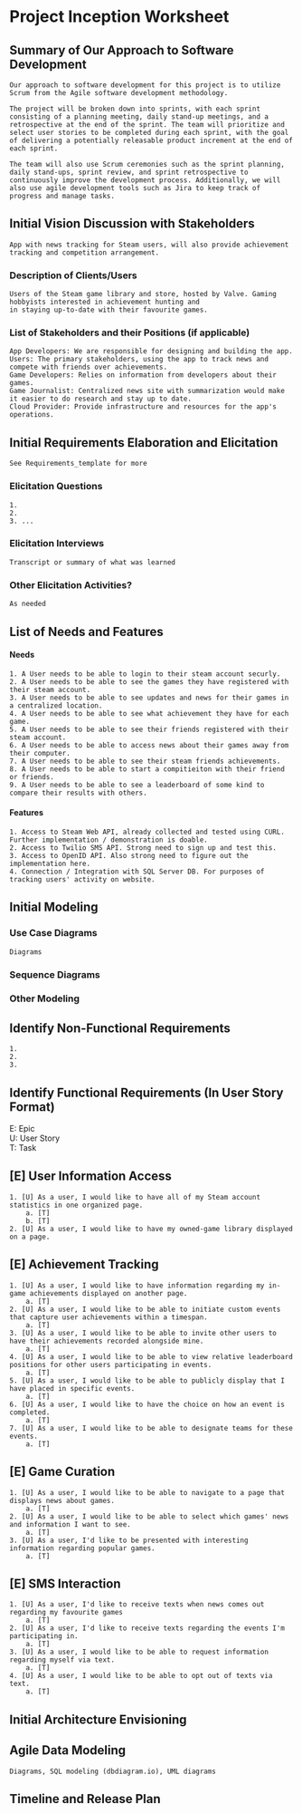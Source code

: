 Project Inception Worksheet
=====================================

## Summary of Our Approach to Software Development
    Our approach to software development for this project is to utilize Scrum from the Agile software development methodology. 
    
    The project will be broken down into sprints, with each sprint consisting of a planning meeting, daily stand-up meetings, and a retrospective at the end of the sprint. The team will prioritize and select user stories to be completed during each sprint, with the goal of delivering a potentially releasable product increment at the end of each sprint.
    
    The team will also use Scrum ceremonies such as the sprint planning, daily stand-ups, sprint review, and sprint retrospective to continuously improve the development process. Additionally, we will also use agile development tools such as Jira to keep track of progress and manage tasks.

## Initial Vision Discussion with Stakeholders
    App with news tracking for Steam users, will also provide achievement tracking and competition arrangement.

### Description of Clients/Users
    Users of the Steam game library and store, hosted by Valve. Gaming hobbyists interested in achievement hunting and
    in staying up-to-date with their favourite games.

### List of Stakeholders and their Positions (if applicable)
    App Developers: We are responsible for designing and building the app.
    Users: The primary stakeholders, using the app to track news and compete with friends over achievements.
    Game Developers: Relies on information from developers about their games. 
    Game Journalist: Centralized news site with summarization would make it easier to do research and stay up to date. 
    Cloud Provider: Provide infrastructure and resources for the app's operations.

## Initial Requirements Elaboration and Elicitation
    See Requirements_template for more

### Elicitation Questions
    1. 
    2.
    3. ...

### Elicitation Interviews
    Transcript or summary of what was learned

### Other Elicitation Activities?
    As needed

## List of Needs and Features
#### Needs
    1. A User needs to be able to login to their steam account securly.
    2. A User needs to be able to see the games they have registered with their steam account.
    3. A User needs to be able to see updates and news for their games in a centralized location.
    4. A User needs to be able to see what achievement they have for each game.
    5. A User needs to be able to see their friends registered with their steam account.
    6. A User needs to be able to access news about their games away from their computer.
    7. A User needs to be able to see their steam friends achievements.
    8. A User needs to be able to start a compitieiton with their friend or friends.
    9. A User needs to be able to see a leaderboard of some kind to compare their results with others. 


#### Features
    1. Access to Steam Web API, already collected and tested using CURL. Further implementation / demonstration is doable.
    2. Access to Twilio SMS API. Strong need to sign up and test this.
    3. Access to OpenID API. Also strong need to figure out the implementation here.
    4. Connection / Integration with SQL Server DB. For purposes of tracking users' activity on website.

## Initial Modeling

### Use Case Diagrams
    Diagrams

### Sequence Diagrams

### Other Modeling


## Identify Non-Functional Requirements
    1.
    2.
    3.

## Identify Functional Requirements (In User Story Format)

E: Epic  
U: User Story  
T: Task  

## [E] User Information Access
    1. [U] As a user, I would like to have all of my Steam account statistics in one organized page.
        a. [T]
        b. [T]
    2. [U] As a user, I would like to have my owned-game library displayed on a page.

## [E] Achievement Tracking
    1. [U] As a user, I would like to have information regarding my in-game achievements displayed on another page.
        a. [T]
    2. [U] As a user, I would like to be able to initiate custom events that capture user achievements within a timespan.
        a. [T]
    3. [U] As a user, I would like to be able to invite other users to have their achievements recorded alongside mine.
        a. [T]
    4. [U] As a user, I would like to be able to view relative leaderboard positions for other users participating in events.
        a. [T]
    5. [U] As a user, I would like to be able to publicly display that I have placed in specific events.
        a. [T]
    6. [U] As a user, I would like to have the choice on how an event is completed.
        a. [T]
    7. [U] As a user, I would like to be able to designate teams for these events.
        a. [T]

## [E] Game Curation
    1. [U] As a user, I would like to be able to navigate to a page that displays news about games.
        a. [T]
    2. [U] As a user, I would like to be able to select which games' news and information I want to see.
        a. [T]
    3. [U] As a user, I'd like to be presented with interesting information regarding popular games.
        a. [T]

## [E] SMS Interaction
    1. [U] As a user, I'd like to receive texts when news comes out regarding my favourite games
        a. [T]
    2. [U] As a user, I'd like to receive texts regarding the events I'm participating in.
        a. [T]
    3. [U] As a user, I would like to be able to request information regarding myself via text.
        a. [T]
    4. [U] As a user, I would like to be able to opt out of texts via text.
        a. [T]

## Initial Architecture Envisioning


## Agile Data Modeling
    Diagrams, SQL modeling (dbdiagram.io), UML diagrams

## Timeline and Release Plan


    